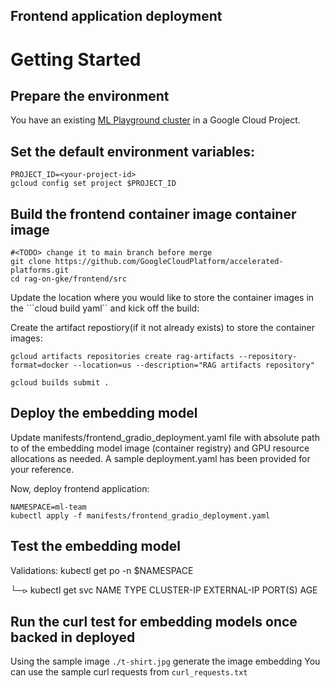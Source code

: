 ## Frontend application deployment

# Getting Started

## Prepare the environment

You have an existing [ML Playground cluster](https://github.com/GoogleCloudPlatform/accelerated-platforms/tree/main/platforms/gke-aiml/playground) in a Google Cloud Project.

## Set the default environment variables:

```
PROJECT_ID=<your-project-id>
gcloud config set project $PROJECT_ID
```

## Build the frontend container image container image

```
#<TODO> change it to main branch before merge
git clone https://github.com/GoogleCloudPlatform/accelerated-platforms.git
cd rag-on-gke/frontend/src
```

Update the location where you would like to store the container images in the ```cloud build yaml`` and kick off the build: 

Create the artifact repostiory(if it not already exists) to store the container images:

```
gcloud artifacts repositories create rag-artifacts --repository-format=docker --location=us --description="RAG artifacts repository"
```

```
gcloud builds submit . 
```

## Deploy the embedding model

Update manifests/frontend_gradio_deployment.yaml file with absolute path to of the embedding model image (container registry) and GPU resource allocations as needed. 
A sample deployment.yaml has been provided for your reference.


Now, deploy frontend application:

```
NAMESPACE=ml-team
kubectl apply -f manifests/frontend_gradio_deployment.yaml
```

## Test the embedding model
Validations: 
kubectl get po -n $NAMESPACE


└─⪧ kubectl get svc
NAME              TYPE           CLUSTER-IP      EXTERNAL-IP    PORT(S)          AGE


## Run the curl test for embedding models once backed in deployed
Using the sample image ```./t-shirt.jpg``` generate the image embedding
You can use the sample curl requests from ```curl_requests.txt```
